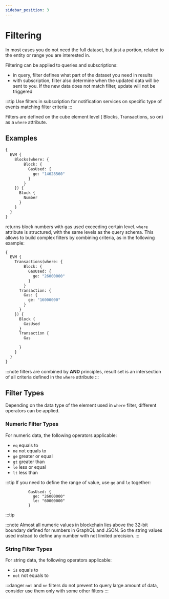 ```yaml
---
sidebar_position: 3
---
```


# Filtering

In most cases you do not need the full dataset, but just a portion, related to the 
entity or range you are interested in.

Filtering can be applied to queries and subscriptions:

* in query, filter defines what part of the dataset you need in results
* with subscription, filter also determine when the updated data will be sent to you. If the new data does not match filter, update will not be triggered

:::tip
Use filters in subscription for notification services on specific type of events matching filter criteria
:::

Filters are defined on the cube element level ( Blocks, Transactions, so on) as a ```where``` attribute.

## Examples


```graphql
{
  EVM {
    Blocks(where: {
      	Block: {
          GasUsed: {
            ge: "14628560"
          }
        }
    }) {
      Block {
        Number
      }
    }
  }
}
```

returns block numbers with gas used exceeding certain level. ```where``` attribute is structured,
with the same levels as the query schema. This allows to build complex filters by combining criteria,
as in the following example:

```graphql
{
  EVM {
    Transactions(where: {
      	Block: {
          GasUsed: {
            ge: "26000000"
          }
        }
      Transaction: {
        Gas: {
          ge: "16000000"
        }
      }
    }) {
      Block {
        GasUsed
      }
      Transaction {
        Gas

      }
    }
  }
}

```

:::note
filters are combined by **AND** principles, result set is an intersection of all criteria defined in the
```where``` attribute
:::

## Filter Types

Depending on the data type of the element used in ```where``` filter, different operators can be applied.

### Numeric Filter Types

For numeric data, the following operators applicable:

* ```eq``` equals to
* ```ne``` not equals to
* ```ge``` greater or equal
* ```gt``` greater than
* ```le``` less or equal
* ```lt``` less than

:::tip
If you need to define the range of value, use ```ge``` and ```le``` together:

```
          GasUsed: {
            ge: "26000000"
            le: "60000000"
          }
```
:::tip

:::note
Almost all numeric values in blockchain lies above the 32-bit boundary defined for numbers in GraphQL
and JSON. So the string values used instead to define any number with not limited precision.
:::

### String Filter Types

For string data, the following operators applicable:

* ```is``` equals to
* ```not``` not equals to

:::danger
```not``` and ```ne``` filters do not prevent to query large amount of data, consider use them only with 
some other filters
:::
